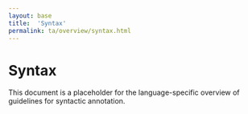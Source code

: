 ```yaml
---
layout: base
title:  'Syntax'
permalink: ta/overview/syntax.html
---
```


# Syntax

This document is a placeholder for the language-specific overview of
guidelines for syntactic annotation.
